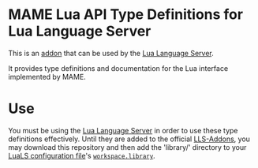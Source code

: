 # MAME Lua API Type Definitions for Lua Language Server
This is an [addon](https://github.com/LuaLS/lua-language-server/wiki/Addons) that can be used by the [Lua Language Server](https://github.com/LuaLS/lua-language-server).

It provides type definitions and documentation for the Lua interface implemented by MAME.

# Use
You must be using the [Lua Language Server](https://github.com/LuaLS/lua-language-server) in order to use these type definitions effectively. Until they are added to the official [LLS-Addons](https://github.com/LuaLS/LLS-Addons), you may download this repository and then add the 'library/' directory to your [LuaLS configuration file](https://github.com/LuaLS/lua-language-server/wiki/Configuration-File)'s [`workspace.library`](https://github.com/LuaLS/lua-language-server/wiki/Settings#workspacelibrary).
